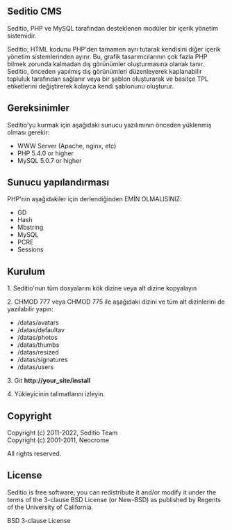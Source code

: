 <h2>Seditio CMS</h2>

Seditio, PHP ve MySQL tarafından desteklenen modüler bir içerik yönetim sistemidir.

Seditio, HTML kodunu PHP'den tamamen ayrı tutarak kendisini diğer içerik yönetim sistemlerinden ayırır.
Bu, grafik tasarımcılarının çok fazla PHP bilmek zorunda kalmadan dış görünümler oluşturmasına olanak tanır. Seditio, önceden yapılmış dış görünümleri düzenleyerek kaplanabilir
topluluk tarafından sağlanır veya bir şablon oluşturarak ve basitçe TPL etiketlerini değiştirerek kolayca kendi şablonunu oluşturur.

<h2>Gereksinimler</h2>

Seditio'yu kurmak için aşağıdaki sunucu yazılımının önceden yüklenmiş olması gerekir:

<ul>
<li>WWW Server (Apache, nginx, etc)</li>
<li>PHP 5.4.0 or higher</li>
<li>MySQL 5.0.7 or higher</li>
</ul>

<h2>Sunucu yapılandırması</h2>

<p>PHP'nin aşağıdakiler için derlendiğinden EMİN OLMALISINIZ:</p>

<ul>
<li>GD</li>
<li>Hash</li>
<li>Mbstring</li>
<li>MySQL</li>
<li>PCRE</li>
<li>Sessions</li>
</ul>

<h2>Kurulum</h2>

<p>1. Seditio'nun tüm dosyalarını kök dizine veya alt dizine kopyalayın</p>

<p>2. CHMOD 777 veya CHMOD 775 ile aşağıdaki dizini ve tüm alt dizinlerini de yazılabilir yapın:</p>

<ul>
<li>/datas/avatars</li>
<li>/datas/defaultav</li>
<li>/datas/photos</li>
<li>/datas/thumbs</li>
<li>/datas/resized</li>
<li>/datas/signatures</li>
<li>/datas/users</li>
</ul>

<p>3. Git <strong>http://your_site/install</strong></p>

<p>4. Yükleyicinin talimatlarını izleyin.</p>

<h2>Copyright</h2>

<p>Copyright (c) 2011-2022, Seditio Team<br />
Copyright (c) 2001-2011, Neocrome</p>

<p>All rights reserved.</p>

<h2>License</h2>

<p>Seditio is free software; you can redistribute it and/or modify it under the terms of the 3-clause BSD License (or New-BSD) 
as published by Regents of the University of California.</p>

<p>BSD 3-clause License</p>
